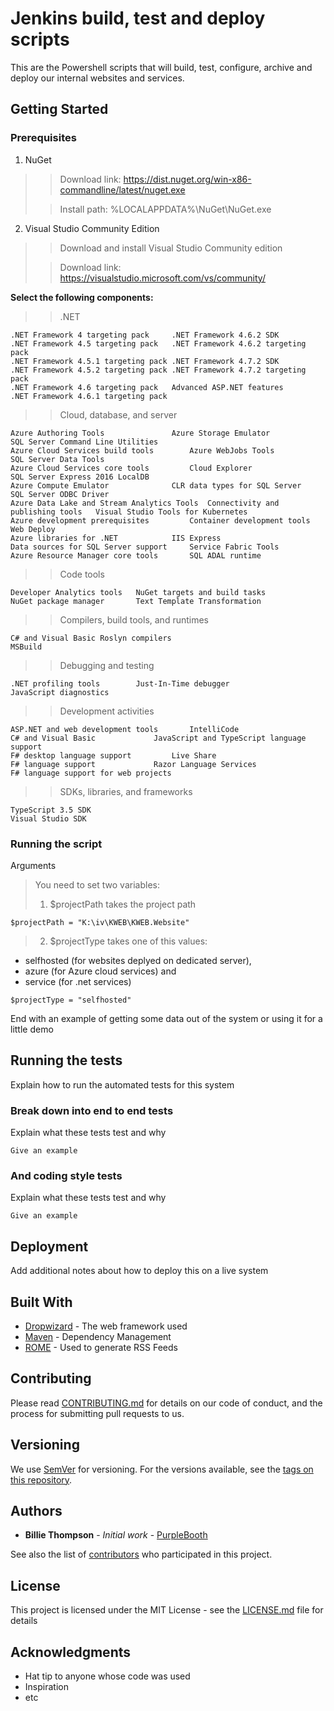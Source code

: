 # Jenkins build, test and deploy scripts
This are the Powershell scripts that will build, test, configure, archive and deploy our internal websites and services.

## Getting Started

### Prerequisites

1. NuGet
>>Download link: https://dist.nuget.org/win-x86-commandline/latest/nuget.exe
>
>>Install path: %LOCALAPPDATA%\NuGet\NuGet.exe

2. Visual Studio Community Edition
>>Download and install Visual Studio Community edition
>
>>Download link: https://visualstudio.microsoft.com/vs/community/

**Select the following components:**
>>.NET
```
.NET Framework 4 targeting pack		.NET Framework 4.6.2 SDK
.NET Framework 4.5 targeting pack	.NET Framework 4.6.2 targeting pack
.NET Framework 4.5.1 targeting pack	.NET Framework 4.7.2 SDK
.NET Framework 4.5.2 targeting pack	.NET Framework 4.7.2 targeting pack
.NET Framework 4.6 targeting pack	Advanced ASP.NET features
.NET Framework 4.6.1 targeting pack
```

>>Cloud, database, and server
```
Azure Authoring Tools				Azure Storage Emulator			SQL Server Command Line Utilities
Azure Cloud Services build tools		Azure WebJobs Tools			SQL Server Data Tools
Azure Cloud Services core tools			Cloud Explorer				SQL Server Express 2016 LocalDB
Azure Compute Emulator				CLR data types for SQL Server		SQL Server ODBC Driver
Azure Data Lake and Stream Analytics Tools	Connectivity and publishing tools	Visual Studio Tools for Kubernetes
Azure development prerequisites			Container development tools		Web Deploy
Azure libraries for .NET			IIS Express		
Data sources for SQL Server support		Service Fabric Tools
Azure Resource Manager core tools		SQL ADAL runtime
```

>>Code tools
```
Developer Analytics tools	NuGet targets and build tasks
NuGet package manager		Text Template Transformation
```

>>Compilers, build tools, and runtimes
```
C# and Visual Basic Roslyn compilers
MSBuild
```

>>Debugging and testing
```
.NET profiling tools		Just-In-Time debugger
JavaScript diagnostics
```

>>Development activities
```
ASP.NET and web development tools		IntelliCode
C# and Visual Basic				JavaScript and TypeScript language support
F# desktop language support			Live Share
F# language support				Razor Language Services
F# language support for web projects
```

>>SDKs, libraries, and frameworks
```
TypeScript 3.5 SDK
Visual Studio SDK
```



### Running the script

Arguments
>You need to set two variables:
>1. $projectPath takes the project path
```
$projectPath = "K:\iv\KWEB\KWEB.Website"
```
>2. $projectType takes one of this values:
* selfhosted (for websites deplyed on dedicated server), 
* azure (for Azure cloud services) and 
* service (for .net services)
```
$projectType = "selfhosted"
```



End with an example of getting some data out of the system or using it for a little demo

## Running the tests

Explain how to run the automated tests for this system

### Break down into end to end tests

Explain what these tests test and why

```
Give an example
```

### And coding style tests

Explain what these tests test and why

```
Give an example
```

## Deployment

Add additional notes about how to deploy this on a live system

## Built With

* [Dropwizard](http://www.dropwizard.io/1.0.2/docs/) - The web framework used
* [Maven](https://maven.apache.org/) - Dependency Management
* [ROME](https://rometools.github.io/rome/) - Used to generate RSS Feeds

## Contributing

Please read [CONTRIBUTING.md](https://gist.github.com/PurpleBooth/b24679402957c63ec426) for details on our code of conduct, and the process for submitting pull requests to us.

## Versioning

We use [SemVer](http://semver.org/) for versioning. For the versions available, see the [tags on this repository](https://github.com/your/project/tags). 

## Authors

* **Billie Thompson** - *Initial work* - [PurpleBooth](https://github.com/PurpleBooth)

See also the list of [contributors](https://github.com/your/project/contributors) who participated in this project.

## License

This project is licensed under the MIT License - see the [LICENSE.md](LICENSE.md) file for details

## Acknowledgments

* Hat tip to anyone whose code was used
* Inspiration
* etc
